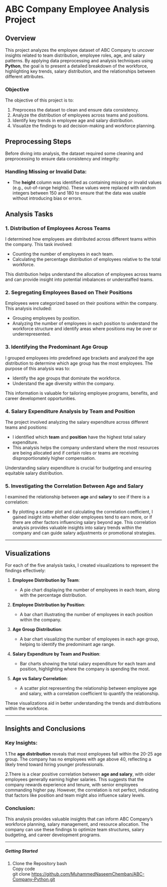 # ABC Company Employee Analysis Project

## Overview

This project analyzes the employee dataset of ABC Company to uncover insights related to team distribution, employee roles, age, and salary patterns. By applying data preprocessing and analysis techniques using **Python**, the goal is to present a detailed breakdown of the workforce, highlighting key trends, salary distribution, and the relationships between different attributes.

### Objective

The objective of this project is to:
1. Preprocess the dataset to clean and ensure data consistency.
2. Analyze the distribution of employees across teams and positions.
3. Identify key trends in employee age and salary distribution.
4. Visualize the findings to aid decision-making and workforce planning.

## Preprocessing Steps

Before diving into analysis, the dataset required some cleaning and preprocessing to ensure data consistency and integrity:

### Handling Missing or Invalid Data:
- The **height** column was identified as containing missing or invalid values (e.g., out-of-range heights). These values were replaced with random integers between 150 and 180 to ensure that the data was usable without introducing bias or errors.

## Analysis Tasks

### 1. Distribution of Employees Across Teams
I determined how employees are distributed across different teams within the company. This task involved:
- Counting the number of employees in each team.
- Calculating the percentage distribution of employees relative to the total workforce.

This distribution helps understand the allocation of employees across teams and can provide insight into potential imbalances or understaffed teams.

### 2. Segregating Employees Based on Their Positions
Employees were categorized based on their positions within the company. This analysis included:
- Grouping employees by position.
- Analyzing the number of employees in each position to understand the workforce structure and identify areas where positions may be over or underrepresented.
### 3. Identifying the Predominant Age Group
I grouped employees into predefined age brackets and analyzed the age distribution to determine which age group has the most employees. The purpose of this analysis was to:
- Identify the age groups that dominate the workforce.
- Understand the age diversity within the company.

This information is valuable for tailoring employee programs, benefits, and career development opportunities.

### 4. Salary Expenditure Analysis by Team and Position
The project involved analyzing the salary expenditure across different teams and positions:
- I identified which **team** and **position** have the highest total salary expenditure.
- This analysis helps the company understand where the most resources are being allocated and if certain roles or teams are receiving disproportionately higher compensation.

Understanding salary expenditure is crucial for budgeting and ensuring equitable salary distribution.

### 5. Investigating the Correlation Between Age and Salary
I examined the relationship between **age** and **salary** to see if there is a correlation:
- By plotting a scatter plot and calculating the correlation coefficient, I gained insight into whether older employees tend to earn more, or if there are other factors influencing salary beyond age.
This correlation analysis provides valuable insights into salary trends within the company and can guide salary adjustments or promotional strategies.

---

## Visualizations

For each of the five analysis tasks, I created visualizations to represent the findings effectively:

1. **Employee Distribution by Team**:
   - A pie chart displaying the number of employees in each team, along with the percentage distribution.

2. **Employee Distribution by Position**:
   - A bar chart illustrating the number of employees in each position within the company.

3. **Age Group Distribution**:
   - A bar chart visualizing the number of employees in each age group, helping to identify the predominant age range.

4. **Salary Expenditure by Team and Position**:
   - Bar charts showing the total salary expenditure for each team and position, highlighting where the company is spending the most.

5. **Age vs Salary Correlation**:
   - A scatter plot representing the relationship between employee age and salary, with a correlation coefficient to quantify the relationship.

These visualizations aid in better understanding the trends and distributions within the workforce.

---

## Insights and Conclusions
### Key Insights:

1.The **age distribution** reveals that most employees fall within the 20-25 age group. The company has no employees with age above 40, reflecting a likely trend toward hiring younger professionals.

2.There is a clear positive correlation between **age and salary**, with older employees generally earning higher salaries. This suggests that the company rewards experience and tenure, with senior employees commanding higher pay. However, the correlation is not perfect, indicating that factors like position and team might also influence salary levels.
### Conclusion:
This analysis provides valuable insights that can inform ABC Company’s workforce planning, salary management, and resource allocation. The company can use these findings to optimize team structures, salary budgeting, and career development programs.

---
##### Getting Started 
1.	Clone the Repository
bash<br/>
Copy code<br/>
git clone https://github.com/MuhammedNaseemChemban/ABC-Company-Python.git<br/>
